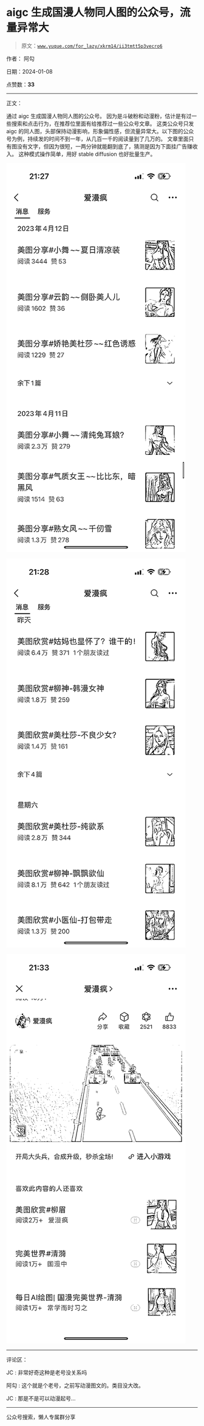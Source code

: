 # aigc 生成国漫人物同人图的公众号，流量异常大

> 原文：[`www.yuque.com/for_lazy/xkrm14/ii3tmtt5p3vecro6`](https://www.yuque.com/for_lazy/xkrm14/ii3tmtt5p3vecro6)

作者： 阿勾

日期：2024-01-08

点赞数：**33**

* * *

正文：

通过 aigc 生成国漫人物同人图的公众号。 因为是斗破粉和动漫粉，估计是有过一些搜索和点击行为，在推荐位里面有给推荐过一些公众号文章。
这类公众号只发 aigc 的同人图，头部保持动漫影响，形象偏性感，但流量异常大。以下图的公众号为例，持续发的时间不到一年，从几百一千的阅读量到了几万的。
文章里面只有图没有文字，但因为很短，一两分钟就能翻到底了，猜测是因为下面挂广告赚收入。 这种模式操作简单，用好 stable diffusion 也好批量生产。

![](img/1975b266415c21fb85feb9a235185785.png)

![](img/4fff2e8785901a48f8aa2f771e66b8aa.png)

![](img/5b0f13b4debbf40b1f5f55c37e077768.png)

* * *

评论区：

JC : 非常好奇这种是老号没关系吗

阿勾 : 这个就是个老号，之前写动漫图文的。类目没大改。

JC : 那是不是可以动漫起号…

* * *

公众号搜索，懒人专属群分享